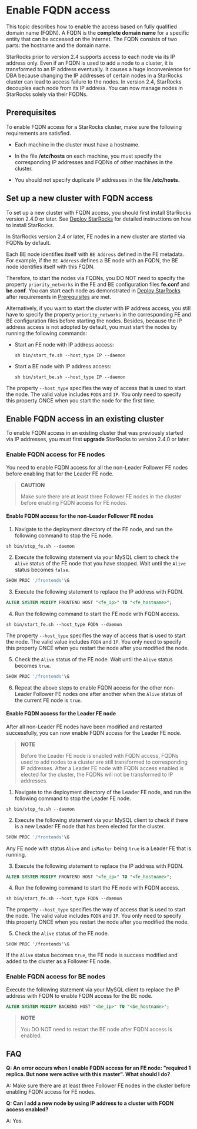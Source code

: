 # Enable FQDN access

This topic describes how to enable the access based on fully qualified domain name (FQDN). A FQDN is the **complete domain name** for a specific entity that can be accessed on the Internet. The FQDN consists of two parts: the hostname and the domain name.

StarRocks prior to version 2.4 supports access to each node via its IP address only. Even if an FQDN is used to add a node to a cluster, it is transformed to an IP address eventually. It causes a huge inconvenience for DBA because changing the IP addresses of certain nodes in a StarRocks cluster can lead to access failure to the nodes. In version 2.4, StarRocks decouples each node from its IP address. You can now manage nodes in StarRocks solely via their FQDNs.

## Prerequisites

To enable FQDN access for a StarRocks cluster, make sure the following requirements are satisfied.

- Each machine in the cluster must have a hostname.

- In the file **/etc/hosts** on each machine, you must specify the corresponding IP addresses and FQDNs of other machines in the cluster.

- You should not specify duplicate IP addresses in the file **/etc/hosts**.

## Set up a new cluster with FQDN access

To set up a new cluster with FQDN access, you should first install StarRocks version 2.4.0 or later. See [Deploy StarRocks](../quick_start/Deploy.md) for detailed instructions on how to install StarRocks.

In StarRocks version 2.4 or later, FE nodes in a new cluster are started via FQDNs by default.

Each BE node identifies itself with `BE Address` defined in the FE metadata. For example, if the `BE Address` defines a BE node with an FQDN, the BE node identifies itself with this FQDN.

Therefore, to start the nodes via FQDNs, you DO NOT need to specify the property `priority_networks` in the FE and BE configuration files **fe.conf** and **be.conf**. You can start each node as demonstrated in [Deploy StarRocks](../quick_start/Deploy.md) after requirements in [Prerequisites](#prerequisites) are met.

Alternatively, if you want to start the cluster with IP address access, you still have to specify the property `priority_networks` in the corresponding FE and BE configuration files before starting the nodes. Besides, because the IP address access is not adopted by default, you must start the nodes by running the following commands:

- Start an FE node with IP address access:

  ```Shell
  sh bin/start_fe.sh --host_type IP --daemon
  ```

- Start a BE node with IP address access:

  ```Shell
  sh bin/start_be.sh --host_type IP --daemon
  ```

The property `--host_type` specifies the way of access that is used to start the node. The valid value includes `FQDN` and `IP`. You only need to specify this property ONCE when you start the node for the first time.

## Enable FQDN access in an existing cluster

To enable FQDN access in an existing cluster that was previously started via IP addresses, you must first **upgrade** StarRocks to version 2.4.0 or later.

### Enable FQDN access for FE nodes

You need to enable FQDN access for all the non-Leader Follower FE nodes before enabling that for the Leader FE node.

> **CAUTION**
>
> Make sure there are at least three Follower FE nodes in the cluster before enabling FQDN access for FE nodes.

#### Enable FQDN access for the non-Leader Follower FE nodes

1. Navigate to the deployment directory of the FE node, and run the following command to stop the FE node.

  ```Shell
  sh bin/stop_fe.sh --daemon
  ```

2. Execute the following statement via your MySQL client to check the `Alive` status of the FE node that you have stopped. Wait until the `Alive` status becomes `false`.

  ```SQL
  SHOW PROC '/frontends'\G
  ```

3. Execute the following statement to replace the IP address with FQDN.

  ```SQL
  ALTER SYSTEM MODIFY FRONTEND HOST "<fe_ip>" TO "<fe_hostname>";
  ```

4. Run the following command to start the FE node with FQDN access.

  ```Shell
  sh bin/start_fe.sh --host_type FQDN --daemon
  ```

  The property `--host_type` specifies the way of access that is used to start the node. The valid value includes `FQDN` and `IP`. You only need to specify this property ONCE when you restart the node after you modified the node.

5. Check the `Alive` status of the FE node. Wait until the `Alive` status becomes `true`.

  ```SQL
  SHOW PROC '/frontends'\G
  ```

6. Repeat the above steps to enable FQDN access for the other non-Leader Follower FE nodes one after another when the `Alive` status of the current FE node is `true`.

#### Enable FQDN access for the Leader FE node

After all non-Leader FE nodes have been modified and restarted successfully, you can now enable FQDN access for the Leader FE node.

> **NOTE**
>
> Before the Leader FE node is enabled with FQDN access, FQDNs used to add nodes to a cluster are still transformed to corresponding IP addresses. After a Leader FE node with FQDN access enabled is elected for the cluster, the FQDNs will not be transformed to IP addresses.

1. Navigate to the deployment directory of the Leader FE node, and run the following command to stop the Leader FE node.

  ```Shell
  sh bin/stop_fe.sh --daemon
  ```

2. Execute the following statement via your MySQL client to check if there is a new Leader FE node that has been elected for the cluster.

  ```SQL
  SHOW PROC '/frontends'\G
  ```

  Any FE node with status `Alive` and `isMaster` being `true` is a Leader FE that is running.

3. Execute the following statement to replace the IP address with FQDN.

  ```SQL
  ALTER SYSTEM MODIFY FRONTEND HOST "<fe_ip>" TO "<fe_hostname>";
  ```

4. Run the following command to start the FE node with FQDN access.

  ```Shell
  sh bin/start_fe.sh --host_type FQDN --daemon
  ```

  The property `--host_type` specifies the way of access that is used to start the node. The valid value includes `FQDN` and `IP`. You only need to specify this property ONCE when you restart the node after you modified the node.

5. Check the `Alive` status of the FE node.

  ```Plain
  SHOW PROC '/frontends'\G
  ```

  If the `Alive` status becomes `true`, the FE node is success modified and added to the cluster as a Follower FE node.

### Enable FQDN access for BE nodes

Execute the following statement via your MySQL client to replace the IP address with FQDN to enable FQDN access for the BE node.

```SQL
ALTER SYSTEM MODIFY BACKEND HOST "<be_ip>" TO "<be_hostname>";
```

> **NOTE**
>
> You DO NOT need to restart the BE node after FQDN access is enabled.

## FAQ

**Q: An error occurs when I enable FQDN access for an FE node: "required 1 replica. But none were active with this master". What should I do?**

A: Make sure there are at least three Follower FE nodes in the cluster before enabling FQDN access for FE nodes.

**Q: Can I add a new node by using IP address to a cluster with FQDN access enabled?**

A: Yes.
